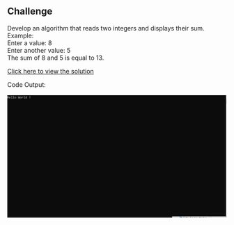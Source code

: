## Challenge

Develop an algorithm that reads two integers and displays their sum.<br>
Example:<br>
Enter a value: 8 <br>
Enter another value: 5 <br>
The sum of 8 and 5 is equal to 13. <br>

[Click here to view the solution](https://github.com/davi-p-oliveira-11/JavaScriptCodeHub/blob/main/Challenges/SumofTwo/solution.js)

Code Output:

![Output](https://github.com/davi-p-oliveira-11/CCodeChallengeLab/blob/main/Challenges/HelloWorld/screenshot.JPG)
